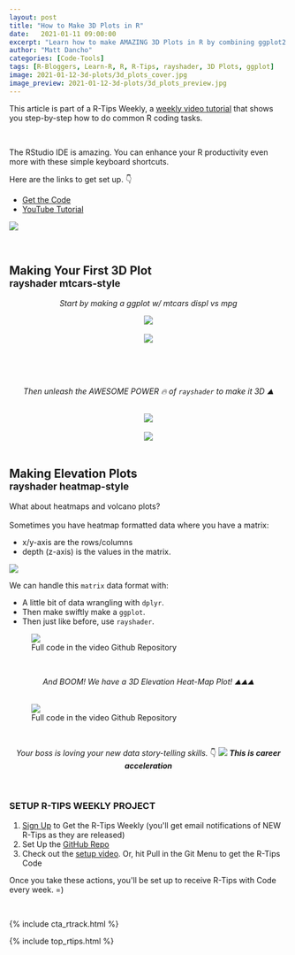 ```yaml
---
layout: post
title: "How to Make 3D Plots in R"
date:   2021-01-11 09:00:00
excerpt: "Learn how to make AMAZING 3D Plots in R by combining ggplot2 and rayshader."
author: "Matt Dancho"
categories: [Code-Tools]
tags: [R-Bloggers, Learn-R, R, R-Tips, rayshader, 3D Plots, ggplot]
image: 2021-01-12-3d-plots/3d_plots_cover.jpg
image_preview: 2021-01-12-3d-plots/3d_plots_preview.jpg
---
```




This article is part of a R-Tips Weekly, a [weekly video tutorial](https://mailchi.mp/business-science/r-tips-newsletter) that shows you step-by-step how to do common R coding tasks.

<br/>

The RStudio IDE is amazing. You can enhance your R productivity even more with these simple keyboard shortcuts. 

Here are the links to get set up. 👇

- [Get the Code](https://mailchi.mp/business-science/r-tips-newsletter)
- [YouTube Tutorial](https://youtu.be/us8QEaZGTqI)


<a href="https://youtu.be/us8QEaZGTqI"><img src="/assets/2021-01-12-3d-plots/video_thumb.png" border="0" /></a>

<br>

<h2>Making Your First 3D Plot <br><small>rayshader mtcars-style</small></h2>

<center>
  <p><i>Start by making a ggplot w/ mtcars displ vs mpg</i></p>
  <img src="/assets/2021-01-12-3d-plots/Making_Your_First_3D_Plot_IMAGE_1.jpg" />
  <br><br>
  <img src="/assets/2021-01-12-3d-plots/Making_Your_First_3D_Plot_IMAGE_2.jpg" />

  <br><br><br>
  <p><i>Then unleash the AWESOME POWER 🔥 of <code>rayshader</code> to make it 3D ⛰️</i></p>
  <br>
  <img src="/assets/2021-01-12-3d-plots/Making_Your_First_3D_Plot_IMAGE_3.jpg" />
  <br><br>
  <img src="/assets/2021-01-12-3d-plots/Making_Your_First_3D_Plot_IMAGE_4.jpg" />
</center>


<br>
<h2>Making Elevation Plots <br><small>rayshader heatmap-style</small></h2>

<p>
  What about heatmaps and volcano plots?<br><br>
  Sometimes you have heatmap formatted data where you have a matrix:<br>
  <ul>
    <li>x/y-axis are the rows/columns</li>
    <li>depth (z-axis) is the values in the matrix.</li>
  </ul>
</p>

<img src="/assets/2021-01-12-3d-plots/MAKING_ELEVATION_PLOTS_IMAGE_1.jpg" />


<br>

<p>
  We can handle this <code>matrix</code> data format with:
  <ul>
    <li>A little bit of data wrangling with <code>dplyr</code>.</li>
    <li>Then make swiftly make a <code>ggplot</code>.</li>
    <li>Then just like before, use <code>rayshader</code>.</li>
  </ul>

  <figure class="text-center">
    <img src="/assets/2021-01-12-3d-plots/MAKING_ELEVATION_PLOTS_IMAGE_2.jpg" border="0">
    <figcaption>Full code in the video Github Repository</figcaption>
  </figure>
</p>
<br>



<p>
  <center><i>And BOOM! We have a 3D Elevation Heat-Map Plot! ⛰️⛰️⛰️</i></center>
  <br>
  <figure class="text-center">
    <img src="/assets/2021-01-12-3d-plots/MAKING_ELEVATION_PLOTS_IMAGE_3.jpg" border="0">
    <figcaption>Full code in the video Github Repository</figcaption>
  </figure>
</p>

<br>

<center>
  <p>
    <i>Your boss is loving your new data story-telling skills.</i> 👇
    <img src="/assets/2021-01-12-3d-plots/IMAGE_8.gif" />
    <i><strong>This is career acceleration</strong></i>
    </p>
</center>


<br>


<h3>SETUP R-TIPS WEEKLY PROJECT</h3>
<ol>
  <li><a href="https://mailchi.mp/business-science/r-tips-newsletter">Sign Up</a> to Get the R-Tips Weekly (you'll get email notifications of NEW R-Tips as they are released)</li>
  <li>Set Up the <a href="https://github.com/business-science/free_r_tips">GitHub Repo</a></li>
  <li>Check out the <a href="https://youtu.be/F7aYV0RPyD0">setup video</a>. Or, hit Pull in the Git Menu to get the R-Tips Code</li>
</ol>

Once you take these actions, you'll be set up to receive R-Tips with Code every week. =)

<br>

{% include cta_rtrack.html %}

{% include top_rtips.html %}